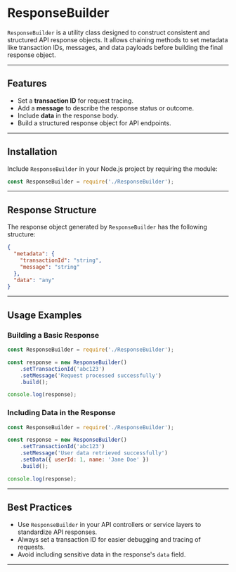 # ResponseBuilder

`ResponseBuilder` is a utility class designed to construct consistent and structured API response objects. It allows chaining methods to set metadata like transaction IDs, messages, and data payloads before building the final response object.

---

## Features

- Set a **transaction ID** for request tracing.
- Add a **message** to describe the response status or outcome.
- Include **data** in the response body.
- Build a structured response object for API endpoints.

---

## Installation

Include `ResponseBuilder` in your Node.js project by requiring the module:

```javascript
const ResponseBuilder = require('./ResponseBuilder');
```

---

## Response Structure

The response object generated by `ResponseBuilder` has the following structure:

```json
{
  "metadata": {
    "transactionId": "string",
    "message": "string"
  },
  "data": "any"
}
```

---

## Usage Examples

### Building a Basic Response
```javascript
const ResponseBuilder = require('./ResponseBuilder');

const response = new ResponseBuilder()
    .setTransactionId('abc123')
    .setMessage('Request processed successfully')
    .build();

console.log(response);
```

### Including Data in the Response
```javascript
const ResponseBuilder = require('./ResponseBuilder');

const response = new ResponseBuilder()
    .setTransactionId('abc123')
    .setMessage('User data retrieved successfully')
    .setData({ userId: 1, name: 'Jane Doe' })
    .build();

console.log(response);
```

---

## Best Practices

- Use `ResponseBuilder` in your API controllers or service layers to standardize API responses.
- Always set a transaction ID for easier debugging and tracing of requests.
- Avoid including sensitive data in the response's `data` field.

---